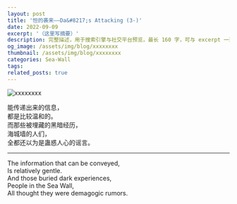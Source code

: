 ```yaml
---
layout: post
title: '怛的袭来——Da&#8217;s Attacking (3-)'
date: 2022-09-09
excerpt: '（这里写摘要）'
description: 完整描述，用于搜索引擎与社交平台预览，最长 160 字，可与 excerpt 一致
og_image: /assets/img/blog/xxxxxxxx
thumbnail: /assets/img/blog/xxxxxxxx
categories: Sea-Wall
tags: 
related_posts: true
---
```


<img src="/assets/img/blog/xxxxxxxx" alt="xxxxxxxx">

能传递出来的信息，  
都是比较温和的。  
而那些被埋藏的黑暗经历，  
海城墙的人们，  
全都还以为是蛊惑人心的谣言。

---

The information that can be conveyed,  
Is relatively gentle.  
And those buried dark experiences,  
People in the Sea Wall,  
All thought they were demagogic rumors.